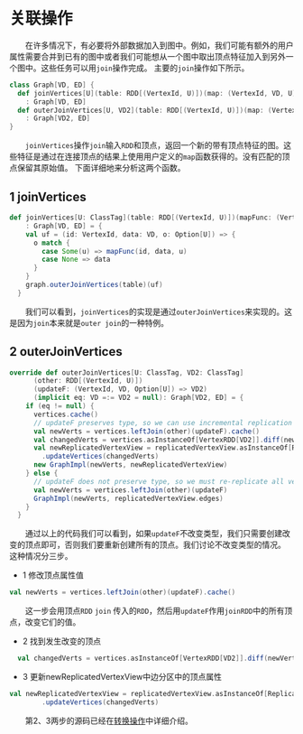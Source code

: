 # 关联操作

&emsp;&emsp;在许多情况下，有必要将外部数据加入到图中。例如，我们可能有额外的用户属性需要合并到已有的图中或者我们可能想从一个图中取出顶点特征加入到另外一个图中。这些任务可以用`join`操作完成。
主要的`join`操作如下所示。

```scala
class Graph[VD, ED] {
  def joinVertices[U](table: RDD[(VertexId, U)])(map: (VertexId, VD, U) => VD)
    : Graph[VD, ED]
  def outerJoinVertices[U, VD2](table: RDD[(VertexId, U)])(map: (VertexId, VD, Option[U]) => VD2)
    : Graph[VD2, ED]
}
```

&emsp;&emsp;`joinVertices`操作`join`输入`RDD`和顶点，返回一个新的带有顶点特征的图。这些特征是通过在连接顶点的结果上使用用户定义的`map`函数获得的。没有匹配的顶点保留其原始值。
下面详细地来分析这两个函数。

## 1 joinVertices

```scala
def joinVertices[U: ClassTag](table: RDD[(VertexId, U)])(mapFunc: (VertexId, VD, U) => VD)
    : Graph[VD, ED] = {
    val uf = (id: VertexId, data: VD, o: Option[U]) => {
      o match {
        case Some(u) => mapFunc(id, data, u)
        case None => data
      }
    }
    graph.outerJoinVertices(table)(uf)
  }
```
&emsp;&emsp;我们可以看到，`joinVertices`的实现是通过`outerJoinVertices`来实现的。这是因为`join`本来就是`outer join`的一种特例。

## 2 outerJoinVertices

```scala
override def outerJoinVertices[U: ClassTag, VD2: ClassTag]
      (other: RDD[(VertexId, U)])
      (updateF: (VertexId, VD, Option[U]) => VD2)
      (implicit eq: VD =:= VD2 = null): Graph[VD2, ED] = {
    if (eq != null) {
      vertices.cache()
      // updateF preserves type, so we can use incremental replication
      val newVerts = vertices.leftJoin(other)(updateF).cache()
      val changedVerts = vertices.asInstanceOf[VertexRDD[VD2]].diff(newVerts)
      val newReplicatedVertexView = replicatedVertexView.asInstanceOf[ReplicatedVertexView[VD2, ED]]
        .updateVertices(changedVerts)
      new GraphImpl(newVerts, newReplicatedVertexView)
    } else {
      // updateF does not preserve type, so we must re-replicate all vertices
      val newVerts = vertices.leftJoin(other)(updateF)
      GraphImpl(newVerts, replicatedVertexView.edges)
    }
  }
```
&emsp;&emsp;通过以上的代码我们可以看到，如果`updateF`不改变类型，我们只需要创建改变的顶点即可，否则我们要重新创建所有的顶点。我们讨论不改变类型的情况。
这种情况分三步。

- 1 修改顶点属性值

```scala
val newVerts = vertices.leftJoin(other)(updateF).cache()
```
&emsp;&emsp;这一步会用顶点`RDD` `join` 传入的`RDD`，然后用`updateF`作用`joinRDD`中的所有顶点，改变它们的值。

- 2 找到发生改变的顶点

```scala
  val changedVerts = vertices.asInstanceOf[VertexRDD[VD2]].diff(newVerts)
```

- 3 更新newReplicatedVertexView中边分区中的顶点属性

```scala
val newReplicatedVertexView = replicatedVertexView.asInstanceOf[ReplicatedVertexView[VD2, ED]]
        .updateVertices(changedVerts)
```

&emsp;&emsp;第2、3两步的源码已经在[转换操作](transformation.md)中详细介绍。


